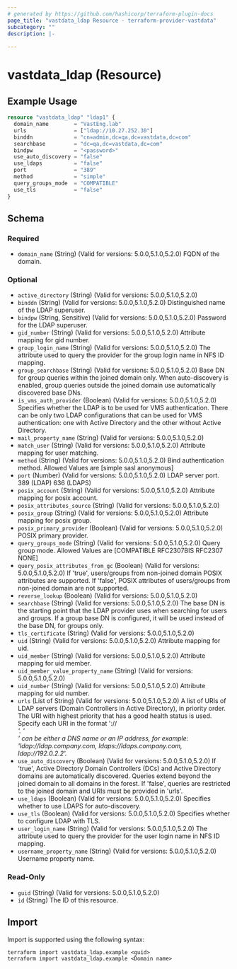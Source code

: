 ```yaml
---
# generated by https://github.com/hashicorp/terraform-plugin-docs
page_title: "vastdata_ldap Resource - terraform-provider-vastdata"
subcategory: ""
description: |-
  
---
```


# vastdata_ldap (Resource)



## Example Usage

```terraform
resource "vastdata_ldap" "ldap1" {
  domain_name        = "VastEng.lab"
  urls               = ["ldap://10.27.252.30"]
  binddn             = "cn=admin,dc=qa,dc=vastdata,dc=com"
  searchbase         = "dc=qa,dc=vastdata,dc=com"
  bindpw             = "<password>"
  use_auto_discovery = "false"
  use_ldaps          = "false"
  port               = "389"
  method             = "simple"
  query_groups_mode  = "COMPATIBLE"
  use_tls            = "false"
}
```

<!-- schema generated by tfplugindocs -->
## Schema

### Required

- `domain_name` (String) (Valid for versions: 5.0.0,5.1.0,5.2.0) FQDN of the domain.

### Optional

- `active_directory` (String) (Valid for versions: 5.0.0,5.1.0,5.2.0)
- `binddn` (String) (Valid for versions: 5.0.0,5.1.0,5.2.0) Distinguished name of the LDAP superuser.
- `bindpw` (String, Sensitive) (Valid for versions: 5.0.0,5.1.0,5.2.0) Password for the LDAP superuser.
- `gid_number` (String) (Valid for versions: 5.0.0,5.1.0,5.2.0) Attribute mapping for gid number.
- `group_login_name` (String) (Valid for versions: 5.0.0,5.1.0,5.2.0) The attribute used to query the provider for the group login name in NFS ID mapping.
- `group_searchbase` (String) (Valid for versions: 5.0.0,5.1.0,5.2.0) Base DN for group queries within the joined domain only. When auto-discovery is enabled, group queries outside the joined domain use automatically discovered base DNs.
- `is_vms_auth_provider` (Boolean) (Valid for versions: 5.0.0,5.1.0,5.2.0) Specifies whether the LDAP is to be used for VMS authentication. There can be only two LDAP configurations that can be used for VMS authentication: one with Active Directory and the other without Active Directory.
- `mail_property_name` (String) (Valid for versions: 5.0.0,5.1.0,5.2.0)
- `match_user` (String) (Valid for versions: 5.0.0,5.1.0,5.2.0) Attribute mapping for user matching.
- `method` (String) (Valid for versions: 5.0.0,5.1.0,5.2.0) Bind authentication method. Allowed Values are [simple sasl anonymous]
- `port` (Number) (Valid for versions: 5.0.0,5.1.0,5.2.0) LDAP server port. 389 (LDAP)  636 (LDAPS)
- `posix_account` (String) (Valid for versions: 5.0.0,5.1.0,5.2.0) Attribute mapping for posix account.
- `posix_attributes_source` (String) (Valid for versions: 5.0.0,5.1.0,5.2.0)
- `posix_group` (String) (Valid for versions: 5.0.0,5.1.0,5.2.0) Attribute mapping for posix group.
- `posix_primary_provider` (Boolean) (Valid for versions: 5.0.0,5.1.0,5.2.0) POSIX primary provider.
- `query_groups_mode` (String) (Valid for versions: 5.0.0,5.1.0,5.2.0) Query group mode. Allowed Values are [COMPATIBLE RFC2307BIS RFC2307 NONE]
- `query_posix_attributes_from_gc` (Boolean) (Valid for versions: 5.0.0,5.1.0,5.2.0) If 'true', users/groups from non-joined domain POSIX attributes are supported. If 'false', POSIX attributes of users/groups from non-joined domain are not supported.
- `reverse_lookup` (Boolean) (Valid for versions: 5.0.0,5.1.0,5.2.0)
- `searchbase` (String) (Valid for versions: 5.0.0,5.1.0,5.2.0) The base DN is the starting point that the LDAP provider uses when searching for users and groups. If a group base DN is configured, it will be used instead of the base DN, for groups only.
- `tls_certificate` (String) (Valid for versions: 5.0.0,5.1.0,5.2.0)
- `uid` (String) (Valid for versions: 5.0.0,5.1.0,5.2.0) Attribute mapping for uid.
- `uid_member` (String) (Valid for versions: 5.0.0,5.1.0,5.2.0) Attribute mapping for uid member.
- `uid_member_value_property_name` (String) (Valid for versions: 5.0.0,5.1.0,5.2.0)
- `uid_number` (String) (Valid for versions: 5.0.0,5.1.0,5.2.0) Attribute mapping for uid number.
- `urls` (List of String) (Valid for versions: 5.0.0,5.1.0,5.2.0) A list of URIs of LDAP servers (Domain Controllers in Active Directory), in priority order. The URI with highest priority that has a good health status is used. Specify each URI in the format '<scheme>://<address>'. '<address>' can be either a DNS name or an IP address, for example: 'ldap://ldap.company.com, ldaps://ldaps.company.com, ldap://192.0.2.2'.
- `use_auto_discovery` (Boolean) (Valid for versions: 5.0.0,5.1.0,5.2.0) If 'true', Active Directory Domain Controllers (DCs) and Active Directory domains are automatically discovered. Queries extend beyond the joined domain to all domains in the forest. If 'false', queries are restricted to the joined domain and URIs must be provided in 'urls'.
- `use_ldaps` (Boolean) (Valid for versions: 5.0.0,5.1.0,5.2.0) Specifies whether to use LDAPS for auto-discovery.
- `use_tls` (Boolean) (Valid for versions: 5.0.0,5.1.0,5.2.0) Specifies whether to configure LDAP with TLS.
- `user_login_name` (String) (Valid for versions: 5.0.0,5.1.0,5.2.0) The attribute used to query the provider for the user login name in NFS ID mapping.
- `username_property_name` (String) (Valid for versions: 5.0.0,5.1.0,5.2.0) Username property name.

### Read-Only

- `guid` (String) (Valid for versions: 5.0.0,5.1.0,5.2.0)
- `id` (String) The ID of this resource.

## Import

Import is supported using the following syntax:

```shell
terraform import vastdata_ldap.example <guid>
terraform import vastdata_ldap.example <Domain name>
```
